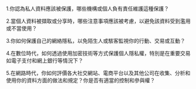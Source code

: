 1.你認為私人資料應該被保護，哪些機構或個人負有責任維護這種保護？

2.當個人資料被擷取或分享時，哪些注意事項應該被考慮，以避免該資料受到濫用或不當使用？

3.你如何保護自己的網絡隱私，以免陌生人或駭客監視你的行動、交易或互動？

4.在數位時代，如何透過使用加密技術等方式保護個人隱私權，特別是在重要交易如電子支付和網上銀行等情況下？

5.在網路時代，你如何評價各大社交網站、電商平台以及其他公司在收集、分析和使用你的資料方面的做法和規定？你是否有適當的控制和參與權？